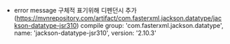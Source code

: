- error message 구체적 표기위해 디펜던시 추가 
    (https://mvnrepository.com/artifact/com.fasterxml.jackson.datatype/jackson-datatype-jsr310)
    compile group: 'com.fasterxml.jackson.datatype', name: 'jackson-datatype-jsr310', version: '2.10.3'
